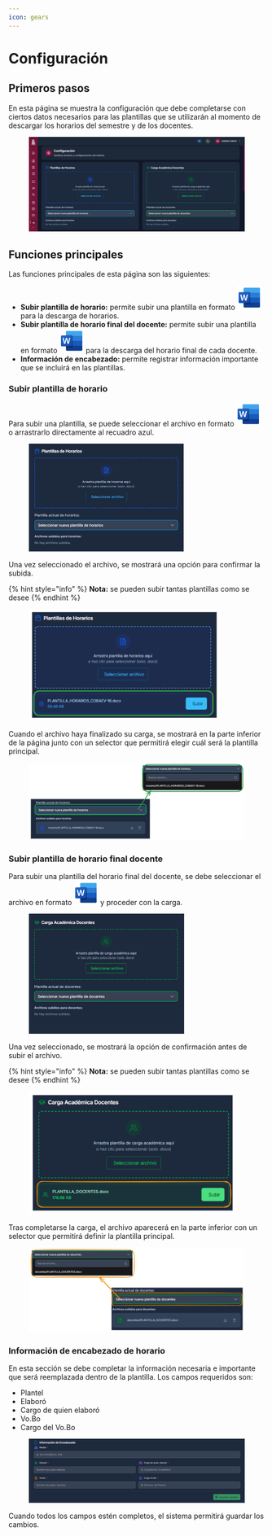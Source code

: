 ```yaml
---
icon: gears
---
```


# Configuración

## Primeros pasos

En esta página se muestra la configuración que debe completarse con ciertos datos necesarios para las plantillas que se utilizarán al momento de descargar los horarios del semestre y de los docentes.

<figure><img src="../.gitbook/assets/Captura de pantalla 2025-10-13 165801.png" alt=""><figcaption></figcaption></figure>

## Funciones principales

Las funciones principales de esta página son las siguientes:

* **Subir plantilla de horario:** permite subir una plantilla en formato ![](../.gitbook/assets/word-24.svg) para la descarga de horarios.
* **Subir plantilla de horario final del docente:** permite subir una plantilla en formato ![](../.gitbook/assets/word-24.svg) para la descarga del horario final de cada docente.
* **Información de encabezado:** permite registrar información importante que se incluirá en las plantillas.

### Subir plantilla de horario

Para subir una plantilla, se puede seleccionar el archivo en formato ![](../.gitbook/assets/word-24.svg) o arrastrarlo directamente al recuadro azul.

<figure><img src="../.gitbook/assets/Captura de pantalla 2025-10-13 171810.png" alt="" width="304"><figcaption></figcaption></figure>

Una vez seleccionado el archivo, se mostrará una opción para confirmar la subida.

{% hint style="info" %}
**Nota:** se pueden subir tantas plantillas como se desee
{% endhint %}

<figure><img src="../.gitbook/assets/imagen.png" alt="" width="375"><figcaption></figcaption></figure>

Cuando el archivo haya finalizado su carga, se mostrará en la parte inferior de la página junto con un selector que permitirá elegir cuál será la plantilla principal.

<figure><img src="../.gitbook/assets/imagen (1).png" alt=""><figcaption></figcaption></figure>

### Subir plantilla de horario final docente

Para subir una plantilla del horario final del docente, se debe seleccionar el archivo en formato ![](../.gitbook/assets/word-24.svg) y proceder con la carga.

<figure><img src="../.gitbook/assets/Captura de pantalla 2025-10-13 173534.png" alt="" width="305"><figcaption></figcaption></figure>

Una vez seleccionado, se mostrará la opción de confirmación antes de subir el archivo.

{% hint style="info" %}
**Nota:** se pueden subir tantas plantillas como se desee
{% endhint %}

<figure><img src="../.gitbook/assets/imagen (2).png" alt="" width="407"><figcaption></figcaption></figure>

Tras completarse la carga, el archivo aparecerá en la parte inferior con un selector que permitirá definir la plantilla principal.

<figure><img src="../.gitbook/assets/imagen (1) (1).png" alt=""><figcaption></figcaption></figure>

### Información de encabezado de horario

En esta sección se debe completar la información necesaria e importante que será reemplazada dentro de la plantilla. Los campos requeridos son:

* Plantel
* Elaboró
* Cargo de quien elaboró
* Vo.Bo
* Cargo del Vo.Bo

<figure><img src="../.gitbook/assets/Captura de pantalla 2025-10-13 180156.png" alt=""><figcaption></figcaption></figure>

Cuando todos los campos estén completos, el sistema permitirá guardar los cambios.

